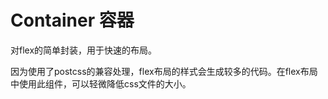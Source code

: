 # Container 容器

对flex的简单封装，用于快速的布局。

因为使用了postcss的兼容处理，flex布局的样式会生成较多的代码。在flex布局中使用此组件，可以轻微降低css文件的大小。
